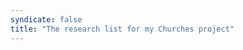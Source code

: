 ```yaml
---
syndicate: false
title: "The research list for my Churches project"
---
```

[](https://www.google.com/maps/placelists/list/Y_MFzGg0RJ-pyoVCBzqErA)